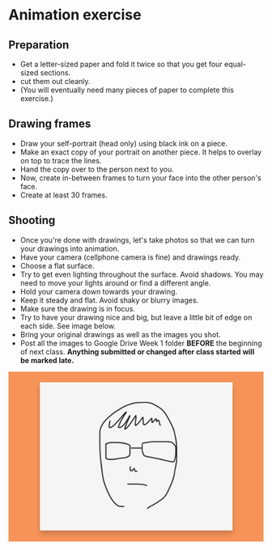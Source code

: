 # Animation exercise

## Preparation
- Get a letter-sized paper and fold it twice so that you get four equal-sized sections.
- cut them out cleanly.
- (You will eventually need many pieces of paper to complete this exercise.)

## Drawing frames
- Draw your self-portrait (head only) using black ink on a piece.
- Make an exact copy of your portrait on another piece. It helps to overlay on top to trace the lines.
- Hand the copy over to the person next to you.
- Now, create in-between frames to turn your face into the other person's face.
- Create at least 30 frames.

## Shooting
- Once you're done with drawings, let's take photos so that we can turn your drawings into animation.
- Have your camera (cellphone camera is fine) and drawings ready.
- Choose a flat surface.
- Try to get even lighting throughout the surface. Avoid shadows. You may need to move your lights around or find a different angle.
- Hold your camera down towards your drawing.
- Keep it steady and flat. Avoid shaky or blurry images.
- Make sure the drawing is in focus.
- Try to have your drawing nice and big, but leave a little bit of edge on each side. See image below.
- Bring your original drawings as well as the images you shot.
- Post all the images to Google Drive Week 1 folder **BEFORE** the beginning of next class. **Anything submitted or changed after class started will be marked late.**


![Reference image](../images/w1/w1-exercise-reference.png)
